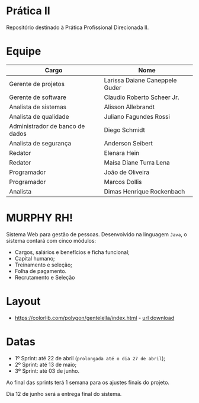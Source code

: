 # Prática II
Repositório destinado à Prática Profissional Direcionada II.

# Equipe
| Cargo  | Nome |
| ------------- | ------------- |
| Gerente de projetos  | Larissa Daiane Caneppele Guder  |
| Gerente de software  | Claudio Roberto Scheer Jr.  |
| Analista de sistemas | Alisson Allebrandt |
| Analista de qualidade | Juliano Fagundes Rossi |
| Administrador de banco de dados | Diego Schmidt |
| Analista de segurança | Anderson Seibert |
| Redator | Elenara Hein |
| Redator | Maísa Diane Turra Lena |
| Programador | João de Oliveira |
| Programador | Marcos Dollis |
| Analista | Dimas Henrique Rockenbach |

# MURPHY RH!
Sistema Web para gestão de pessoas.
Desenvolvido na linguagem `Java`, o sistema contará com cinco módulos:

- Cargos, salários e benefícios e ficha funcional;
- Capital humano;
- Treinamento e seleção;
- Folha de pagamento.
- Recrutamento e Seleção

# Layout
- <https://colorlib.com/polygon/gentelella/index.html> - [url download](http://www.999webtemplates.com/HAvNV)

# Datas
- 1º Sprint: até 22 de abril (`prolongada até o dia 27 de abril`); 
- 2º Sprint: até 13 de maio;
- 3º Sprint: até 03 de junho.

Ao final das sprints terá 1 semana para os ajustes finais do projeto.

Dia 12 de junho será a entrega final do sistema.
